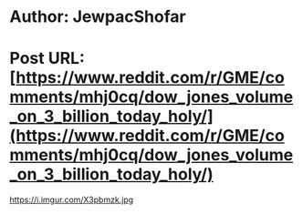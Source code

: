 # Author: JewpacShofar
# Post URL: [https://www.reddit.com/r/GME/comments/mhj0cq/dow_jones_volume_on_3_billion_today_holy/](https://www.reddit.com/r/GME/comments/mhj0cq/dow_jones_volume_on_3_billion_today_holy/)


https://i.imgur.com/X3pbmzk.jpg